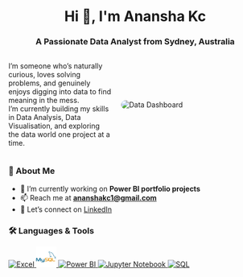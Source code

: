 <h1 align="center">Hi 👋, I'm Anansha Kc</h1>
<h3 align="center">A Passionate Data Analyst from Sydney, Australia</h3>

<div style="display: flex; align-items: center; justify-content: space-between; gap: 20px;">
  <div style="flex: 1;">
    <p>
      I’m someone who’s naturally curious, loves solving problems, and genuinely enjoys digging into data to find meaning in the mess.<br/>
      I’m currently building my skills in Data Analysis, Data Visualisation, and exploring the data world one project at a time.
    </p>
  </div>
  <img src="https://miro.medium.com/v2/resize:fit:1200/format:webp/1*DsIpnvUFCtKFEXCWLx3g5Q.gif" alt="Data Dashboard" width="280" style="border-radius: 10px;" />
</div>

### 🚀 About Me

- 🔭 I’m currently working on **Power BI portfolio projects**  
- 📫 Reach me at **ananshakc1@gmail.com**  
- 💼 Let’s connect on <a href="https://www.linkedin.com/in/ananshakc/" target="_blank">LinkedIn</a>

### 🛠️ Languages & Tools

<p align="left">
  <a href="https://www.microsoft.com/en-au/microsoft-365/excel" target="_blank" rel="noreferrer">
    <img src="https://img.icons8.com/color/48/000000/microsoft-excel-2019--v1.png" alt="Excel" width="40" height="40"/>
  </a>
  <a href="https://www.mysql.com/" target="_blank" rel="noreferrer">
    <img src="https://raw.githubusercontent.com/devicons/devicon/master/icons/mysql/mysql-original-wordmark.svg" alt="MySQL" width="40" height="40"/>
  </a>
  <a href="https://www.microsoft.com/en-us/power-platform/products/power-bi" target="_blank" rel="noreferrer">
    <img src="https://img.icons8.com/color/48/000000/power-bi.png" alt="Power BI" width="40" height="40"/>
  </a>
  <a href="https://jupyter.org/" target="_blank" rel="noreferrer">
    <img src="https://upload.wikimedia.org/wikipedia/commons/3/38/Jupyter_logo.svg" alt="Jupyter Notebook" width="40" height="40"/>
  </a>
  <a href="https://www.sqltutorial.org/" target="_blank" rel="noreferrer">
    <img src="https://img.icons8.com/ios-filled/50/000000/sql.png" alt="SQL" width="40" height="40"/>
  </a>
</p>
